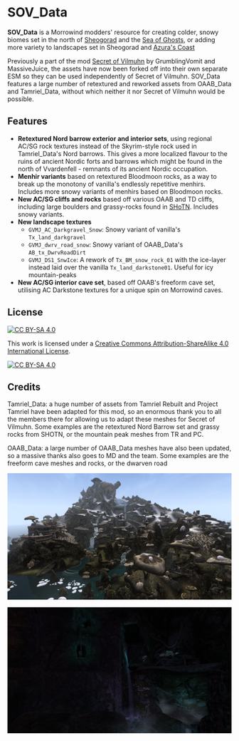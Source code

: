 # SOV_Data

**SOV_Data** is a Morrowind modders' resource for creating colder, snowy biomes set in the north of [Sheogorad](https://en.uesp.net/wiki/Morrowind:Sheogorad) and the [Sea of Ghosts](https://en.uesp.net/wiki/Morrowind:Sea_of_Ghosts), or adding more variety to landscapes set in Sheogorad and [Azura's Coast](https://en.uesp.net/wiki/Morrowind:Azura%27s_Coast)

Previously a part of the mod [Secret of Vilmuhn](https://morrowind-modding-with-massivejuice.vercel.app/00-projects/secret-of-vilmuhn/secret-of-vilmuhn-home/) by GrumblingVomit and MassiveJuice, the assets have now been forked off into their own separate ESM so they can be used independently of Secret of Vilmuhn. SOV_Data features a large number of retextured and reworked assets from OAAB_Data and Tamriel_Data, without which neither it nor Secret of Vilmuhn would be possible.

## Features

- **Retextured Nord barrow exterior and interior sets**, using regional AC/SG rock textures instead of the Skyrim-style rock used in Tamriel_Data's Nord barrows. This gives a more localized flavour to the ruins of ancient Nordic forts and barrows which might be found in the north of Vvardenfell - remnants of its ancient Nordic occupation.
- **Menhir variants** based on retextured Bloodmoon rocks, as a way to break up the monotony of vanilla's endlessly repetitive menhirs. Includes more snowy variants of menhirs based on Bloodmoon rocks.
- **New AC/SG cliffs and rocks** based off various OAAB and TD cliffs, including large boulders and grassy-rocks found in [SHoTN](https://www.nexusmods.com/morrowind/mods/44921/). Includes snowy variants.
- **New landscape textures**
	- `GVMJ_AC_Darkgravel_Snow`: Snowy variant of vanilla's `Tx_land_darkgravel`
	- `GVMJ_dwrv_road_snow`: Snowy variant of OAAB_Data's `AB_tx_DwrvRoadDirt`
	- `GVMJ_DS1_SnwIce`: A rework of `Tx_BM_snow_rock_01` with the ice-layer instead laid over the vanilla `Tx_land_darkstone01`. Useful for icy mountain-peaks
- **New AC/SG interior cave set**, based off OAAB's freeform cave set, utilising AC Darkstone textures for a unique spin on Morrowind caves.

## License

[![CC BY-SA 4.0][cc-by-sa-shield]][cc-by-sa]

This work is licensed under a
[Creative Commons Attribution-ShareAlike 4.0 International License][cc-by-sa].

[![CC BY-SA 4.0][cc-by-sa-image]][cc-by-sa]

[cc-by-sa]: http://creativecommons.org/licenses/by-sa/4.0/
[cc-by-sa-image]: https://licensebuttons.net/l/by-sa/4.0/88x31.png
[cc-by-sa-shield]: https://img.shields.io/badge/License-CC%20BY--SA%204.0-lightgrey.svg

## Credits

Tamriel_Data: a huge number of assets from Tamriel Rebuilt and Project Tamriel have been adapted for this mod, so an enormous thank you to all the members there for allowing us to adapt these meshes for Secret of Vilmuhn. Some examples are the retextured Nord Barrow set and grassy rocks from SHOTN, or the mountain peak meshes from TR and PC.  
  
OAAB_Data: a large number of OAAB_Data meshes have also been updated, so a massive thanks also goes to MD and the team. Some examples are the freeform cave meshes and rocks, or the dwarven road

![Secret of Vilmunn exterior](https://github.com/MasssiveJuice08/Secret-of-Vilmuhn/blob/main/Screenshots/Nexus%20Page/SOV_02-01-24_preview_00.png?raw=true)

![Secret of Vilmuhn Nord Barrow interior](https://github.com/MasssiveJuice08/Secret-of-Vilmuhn/blob/main/Screenshots/Nexus%20Page/SOV_12-27-2023_int_02.png?raw=true)
